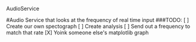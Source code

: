 AudioService

#Audio Service that looks at the frequency of real time input
###TODO:
[ ] Create our own spectograph
[ ] Create analysis
[ ] Send out a frequency to match that rate
[X] Yoink someone else's matplotlib graph